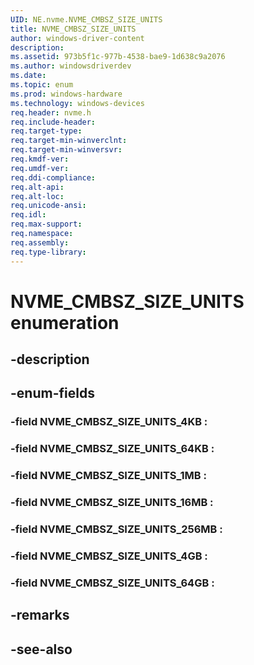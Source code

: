 ```yaml
---
UID: NE.nvme.NVME_CMBSZ_SIZE_UNITS
title: NVME_CMBSZ_SIZE_UNITS
author: windows-driver-content
description: 
ms.assetid: 973b5f1c-977b-4538-bae9-1d638c9a2076
ms.author: windowsdriverdev
ms.date: 
ms.topic: enum
ms.prod: windows-hardware
ms.technology: windows-devices
req.header: nvme.h
req.include-header:
req.target-type:
req.target-min-winverclnt:
req.target-min-winversvr:
req.kmdf-ver:
req.umdf-ver:
req.ddi-compliance:
req.alt-api:
req.alt-loc:
req.unicode-ansi:
req.idl:
req.max-support:
req.namespace:
req.assembly:
req.type-library:
---
```


# NVME_CMBSZ_SIZE_UNITS enumeration

## -description



## -enum-fields

### -field NVME_CMBSZ_SIZE_UNITS_4KB : 
### -field NVME_CMBSZ_SIZE_UNITS_64KB : 
### -field NVME_CMBSZ_SIZE_UNITS_1MB : 
### -field NVME_CMBSZ_SIZE_UNITS_16MB : 
### -field NVME_CMBSZ_SIZE_UNITS_256MB : 
### -field NVME_CMBSZ_SIZE_UNITS_4GB : 
### -field NVME_CMBSZ_SIZE_UNITS_64GB : 

## -remarks

## -see-also